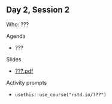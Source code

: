 ## Day 2, Session 2

Who: ???

Agenda

  * ???
  
Slides

  * [???.pdf](???.pdf)
  
Activity prompts

  * `usethis::use_course("rstd.io/???")`
